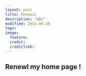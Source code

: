 ```yaml
---
layout: post
title: Renewal
description: "abc"
modified: 2015-06-30
tags: 
image:
  feature: 
  credit: 
  creditlink: 
---
```

## Renewl my home page !
